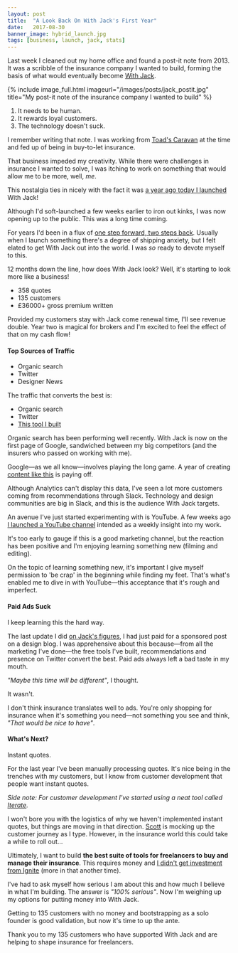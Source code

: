 ```yaml
---
layout: post
title:  "A Look Back On With Jack's First Year"
date:   2017-08-30
banner_image: hybrid_launch.jpg
tags: [business, launch, jack, stats]
---
```


Last week I cleaned out my home office and found a post-it note from 2013. It was a scribble of the insurance company I wanted to build, forming the basis of what would eventually become <a href="https://withjack.co.uk">With Jack</a>.

{% include image_full.html imageurl="/images/posts/jack_postit.jpg" title="My post-it note of the insurance company I wanted to build" %}

1. It needs to be human.
2. It rewards loyal customers.
3. The technology doesn't suck.

I remember writing that note. I was working from <a href="https://www.creativeboom.com/features/toads-caravan-glasgow/">Toad's Caravan</a> at the time and fed up of being in buy-to-let insurance.

That business impeded my creativity. While there were challenges in insurance I wanted to solve, I was itching to work on something that would allow me to be more, well, _me_.

This nostalgia ties in nicely with the fact it was <a href="http://iamashley.co.uk/2016/09/06/launch-week/">a year ago today I launched</a> With Jack!

Although I'd soft-launched a few weeks earlier to iron out kinks, I was now opening up to the public. This was a long time coming.

For years I'd been in a flux of <a href="iamashley.co.uk/idea-to-launch-in-11-years">one step forward, two steps back</a>. Usually when I launch something there's a degree of shipping anxiety, but I felt elated to get With Jack out into the world. I was _so_ ready to devote myself to this. 

12 months down the line, how does With Jack look? Well, it's starting to look more like a business!

* 358 quotes
* 135 customers
* £36000+ gross premium written

Provided my customers stay with Jack come renewal time, I'll see revenue double. Year two is magical for brokers and I'm excited to feel the effect of that on my cash flow!

<h4>Top Sources of Traffic</h4>

* Organic search
* Twitter
* Designer News

The traffic that converts the best is:

* Organic search
* Twitter
* <a href="https://whatinsurance.withjack.co.uk/">This tool I built</a>

Organic search has been performing well recently. With Jack is now on the first page of Google, sandwiched between my big competitors (and the insurers who passed on working with me).

Google—as we all know—involves playing the long game. A year of creating <a href="https://withjack.co.uk/insurance/2016/08/29/why-does-a-freelancer-need-insurance.html">content like this</a> is paying off.

Although Analytics can't display this data, I've seen a lot more customers coming from recommendations through Slack. Technology and design communities are big in Slack, and this is the audience With Jack targets.

An avenue I've just started experimenting with is YouTube. A few weeks ago <a href="https://www.youtube.com/user/ashleybaxter87">I launched a YouTube channel</a> intended as a weekly insight into my work.

It's too early to gauge if this is a good marketing channel, but the reaction has been positive and I'm enjoying learning something new (filming and editing).

On the topic of learning something new, it's important I give myself permission to 'be crap' in the beginning while finding my feet. That's what's enabled me to dive in with YouTube—this acceptance that it's rough and imperfect.

<h4>Paid Ads Suck</h4>

I keep learning this the hard way.

The last update I did <a href="http://iamashley.co.uk/2017/03/27/a-look-at-jacks-figures-7-months-in/">on Jack's figures</a>, I had just paid for a sponsored post on a design blog. I was apprehensive about this because—from all the marketing I've done—the free tools I've built, recommendations and presence on Twitter convert the best. Paid ads always left a bad taste in my mouth.

_"Maybe this time will be different"_, I thought.

It wasn't.

I don't think insurance translates well to ads. You're only shopping for insurance when it's something you need—not something you see and think, _"That would be nice to have"_.

<h4>What's Next?</h4>

Instant quotes.

For the last year I've been manually processing quotes. It's nice being in the trenches with my customers, but I know from customer development that people want instant quotes.

_Side note: For customer development I've started using a neat tool called <a href="https://iteratehq.com/">Iterate</a>._

I won't bore you with the logistics of why we haven't implemented instant quotes, but things are moving in that direction. <a href="http://scottriley.im/">Scott</a> is mocking up the customer journey as I type. However, in the insurance world this could take a while to roll out…

Ultimately, I want to build __the best suite of tools for freelancers to buy and manage their insurance__. This requires money and <a href="http://iamashley.co.uk/2017/06/07/my-experience-applying-to-an-accelerator/">I didn't get investment from Ignite</a> (more in that another time).

I've had to ask myself how serious I am about this and how much I believe in what I'm building. The answer is _"100% serious"_. Now I'm weighing up my options for putting money into With Jack.

Getting to 135 customers with no money and bootstrapping as a solo founder is good validation, but now it's time to up the ante.

Thank you to my 135 customers who have supported With Jack and are helping to shape insurance for freelancers.